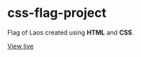# css-flag-project

Flag of Laos created using **HTML** and **CSS**.

[View live](https://mamoruhikari.github.io/css-flag-project/)
